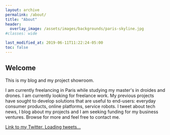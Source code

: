 ```yaml
---
layout: archive
permalink: /about/
title: "About"
header:
  overlay_image: /assets/images/backgrounds/paris-skyline.jpg
#classes: wide

last_modified_at: 2019-06-11T11:22:24-05:00
toc: false
---
```

<h2>Welcome</h2>

This is my blog and my project showroom.

I am currently freelancing in Paris while studying my master's in droides and drones. I am currently looking for freelance work.
My previous projects have sought to develop solutions that are useful to end-users: everyday consumer products, online platforms, service robots. I tweet about tech news, I blog about my projects and I am seeking funding for my business ventures. Browse for more and feel free to contact me.


<a class="twitter-timeline" href="https://twitter.com/thomaxarstens">Link to my Twitter. Loading tweets...</a> <script async src="https://platform.twitter.com/widgets.js" charset="utf-8"></script>
